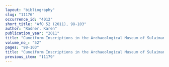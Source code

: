 ```yaml
---
layout: "bibliography"
slug: "11176"
occurrence_id: "4012"
short_title: "AfO 52 (2011), 98-103"
author: "Radner, Karen"
publication_year: "2011"
title: "Cuneiform Inscriptions in the Archaeological Museum of Sulaimaniya"
volume_no_: "52"
pages: "98-103"
title: "Cuneiform Inscriptions in the Archaeological Museum of Sulaimaniya"
previous_item: "11179"
---
```

